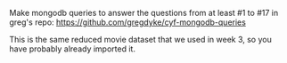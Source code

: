 Make mongodb queries to answer the questions from at least #1 to #17 in greg's repo: https://github.com/gregdyke/cyf-mongodb-queries

This is the same reduced movie dataset that we used in week 3, so you have probably already imported it.
